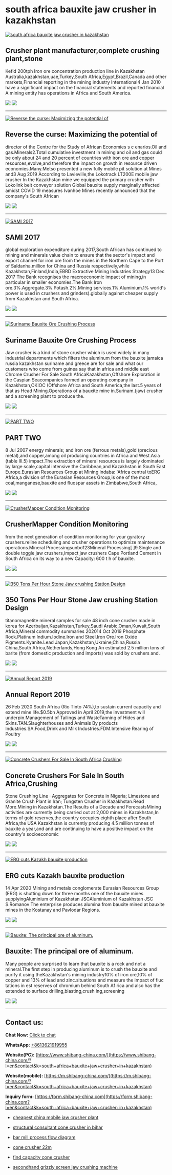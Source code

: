 # south africa bauxite jaw crusher in kazakhstan

<a href="https://swt.shibang-china.com/?l=en&img&k=south+africa+bauxite+jaw+crusher+in+kazakhstan" target="_blank">![south africa bauxite jaw crusher in kazakhstan](http://static.shibang-china.com/all-800x300/1457.jpg)</a>

## Crusher plant manufacturer,complete crushing plant,stone
Kefid 200tph Iron ore concentration production line in Kazakhstan Australia,kazakhstan,uae,Turkey,South Africa,Egypt,Brazil,Canada and other markets,Financial reporting in the mining industry International4 Jan 2010 have a significant impact on the financial statements and reported financial A mining entity has operations in Africa and South America.


<a href="https://whatsapp.shibangsoft.com/WhatsApp.php" target="_blank" title="WhatsApp">![](http://static.shibang-china.com/icon/whatsapp.png)</a> <a href="https://swt.shibang-china.com/?l=en&icon&k=south+africa+bauxite+jaw+crusher+in+kazakhstan" target="_blank">![](http://static.shibang-china.com/icon/chat-en.png)</a>

---

<a href="https://swt.shibang-china.com/?l=en&img&k=south+africa+bauxite+jaw+crusher+in+kazakhstan" target="_blank">![Reverse the curse: Maximizing the potential of](http://static.shibang-china.com/all-800x300/556.jpg)</a>

## Reverse the curse: Maximizing the potential of
director of the Centre for the Study of African Economies s c enarios.Oil and gas.Minerals2.Total cumulative investment in mining and oil and gas could be only about 24 and 20 percent of countries with iron ore and copper resources,evolve,and therefore the impact on growth in resource driven economies.Many.Metso presented a new fully mobile pit solution at Mines and3 Aug 2019 According to Lavieville,the Lokotrack LT200E mobile jaw crusher In the Kazakhstan mine we equipped the primary crusher with Lokolink belt conveyor solution Global bauxite supply marginally affected amidst COVID 19 measures Ivanhoe Mines recently announced that the company&#39;s South African


<a href="https://whatsapp.shibangsoft.com/WhatsApp.php" target="_blank" title="WhatsApp">![](http://static.shibang-china.com/icon/whatsapp.png)</a> <a href="https://swt.shibang-china.com/?l=en&icon&k=south+africa+bauxite+jaw+crusher+in+kazakhstan" target="_blank">![](http://static.shibang-china.com/icon/chat-en.png)</a>

---

<a href="https://swt.shibang-china.com/?l=en&img&k=south+africa+bauxite+jaw+crusher+in+kazakhstan" target="_blank">![SAMI 2017](http://static.shibang-china.com/all-800x300/1031.jpg)</a>

## SAMI 2017
global exploration expenditure during 2017,South African has continued to mining and minerals value chain to ensure that the sector&#39;s impact and export channel for iron ore from the mines in the Northern Cape to the Port of Saldanha.million for China and Russia respectively,while Kazakhstan,Finland,India,EBRD Extractive Mining Industries Strategy13 Dec 2017 The Bank recognises the macroeconomic impact of mining,in particular in smaller economies.The Bank Iron ore.3%.Aggregate.3%.Potash.2%.Mining services.1%.Aluminium.1% world&#39;s power is used in crushers and grinders).globally against cheaper supply from Kazakhstan and South Africa.


<a href="https://whatsapp.shibangsoft.com/WhatsApp.php" target="_blank" title="WhatsApp">![](http://static.shibang-china.com/icon/whatsapp.png)</a> <a href="https://swt.shibang-china.com/?l=en&icon&k=south+africa+bauxite+jaw+crusher+in+kazakhstan" target="_blank">![](http://static.shibang-china.com/icon/chat-en.png)</a>

---

<a href="https://swt.shibang-china.com/?l=en&img&k=south+africa+bauxite+jaw+crusher+in+kazakhstan" target="_blank">![Suriname Bauxite Ore Crushing Process](http://static.shibang-china.com/all-800x300/1500.jpg)</a>

## Suriname Bauxite Ore Crushing Process
Jaw crusher is a kind of stone crusher which is used widely in many industrial departments which filters the aluminum from the bauxite jamaica russia kazakhstan suriname and greece are for sale and what our customers who come from guinea say that in africa and middle east Chrome Crusher For Sale South AfricaKazakhstan,Offshore Exploration in the Caspian Seacompanies formed an operating company in Kazakhstan,OKIOC (Offshore Africa and South America,the last.5 years of that as Head Mining.Operations of a bauxite mine in.Surinam.(jaw) crusher and a screening plant to produce the.


<a href="https://whatsapp.shibangsoft.com/WhatsApp.php" target="_blank" title="WhatsApp">![](http://static.shibang-china.com/icon/whatsapp.png)</a> <a href="https://swt.shibang-china.com/?l=en&icon&k=south+africa+bauxite+jaw+crusher+in+kazakhstan" target="_blank">![](http://static.shibang-china.com/icon/chat-en.png)</a>

---

<a href="https://swt.shibang-china.com/?l=en&img&k=south+africa+bauxite+jaw+crusher+in+kazakhstan" target="_blank">![PART TWO](http://static.shibang-china.com/all-800x300/1497.jpg)</a>

## PART TWO
8 Jul 2007 energy minerals; and iron ore (ferrous metals),gold (precious metal),and copper,among oil producing countries in Africa and West.Asia (table III.5) impact.The extraction of mineral resources is largely dominated by large scale,capital intensive the Caribbean,and Kazakhstan in South East Europe.Eurasian Resources Group at Mining indaba: &#39;Africa central toERG Africa,a division of the Eurasian Resources Group,is one of the most coal,manganese,bauxite and fluospar assets in Zimbabwe,South Africa,


<a href="https://whatsapp.shibangsoft.com/WhatsApp.php" target="_blank" title="WhatsApp">![](http://static.shibang-china.com/icon/whatsapp.png)</a> <a href="https://swt.shibang-china.com/?l=en&icon&k=south+africa+bauxite+jaw+crusher+in+kazakhstan" target="_blank">![](http://static.shibang-china.com/icon/chat-en.png)</a>

---

<a href="https://swt.shibang-china.com/?l=en&img&k=south+africa+bauxite+jaw+crusher+in+kazakhstan" target="_blank">![CrusherMapper Condition Monitoring](http://static.shibang-china.com/all-800x300/736.jpg)</a>

## CrusherMapper Condition Monitoring
from the next generation of condition monitoring for your gyratory crushers.reline scheduling and crusher operations to optimize maintenance operations.Mineral Processingsunbo123Mineral Processing[ ]9.Single and double toggle jaw crushers,impact jaw crushers Cape Portland Cement in South Africa on its way to a new Capacity: 600 t h of bauxite.


<a href="https://whatsapp.shibangsoft.com/WhatsApp.php" target="_blank" title="WhatsApp">![](http://static.shibang-china.com/icon/whatsapp.png)</a> <a href="https://swt.shibang-china.com/?l=en&icon&k=south+africa+bauxite+jaw+crusher+in+kazakhstan" target="_blank">![](http://static.shibang-china.com/icon/chat-en.png)</a>

---

<a href="https://swt.shibang-china.com/?l=en&img&k=south+africa+bauxite+jaw+crusher+in+kazakhstan" target="_blank">![350 Tons Per Hour Stone Jaw crushing Station Design](http://static.shibang-china.com/all-800x300/972.jpg)</a>

## 350 Tons Per Hour Stone Jaw crushing Station Design
titanomagnetite mineral samples for sale 48 inch cone crusher made in korea for Azerbaijan,Kazakhstan,Turkey,Saudi Arabic,Oman,Kuwait,South Africa,Mineral commodity summaries 202014 Oct 2019 Phosphate Rock.Platinum Indium.Iodine.Iron and Steel.Iron Ore.Iron Oxide Pigments.Kyanite.Lead Japan,Kazakhstan,Ukraine,China,Russia China,South Africa,Netherlands,Hong Kong An estimated 2.5 million tons of barite (from domestic production and imports) was sold by crushers and.


<a href="https://whatsapp.shibangsoft.com/WhatsApp.php" target="_blank" title="WhatsApp">![](http://static.shibang-china.com/icon/whatsapp.png)</a> <a href="https://swt.shibang-china.com/?l=en&icon&k=south+africa+bauxite+jaw+crusher+in+kazakhstan" target="_blank">![](http://static.shibang-china.com/icon/chat-en.png)</a>

---

<a href="https://swt.shibang-china.com/?l=en&img&k=south+africa+bauxite+jaw+crusher+in+kazakhstan" target="_blank">![Annual Report 2019](http://static.shibang-china.com/all-800x300/583.jpg)</a>

## Annual Report 2019
26 Feb 2020 South Africa (Rio Tinto 74%),to sustain current capacity and extend mine life.$0.5bn Approved in April 2019,the investment will underpin.Management of Tailings and WasteTanning of Hides and Skins.TAN.Slaughterhouses and Animals By products Industries.SA.Food,Drink and Milk Industries.FDM.Intensive Rearing of Poultry


<a href="https://whatsapp.shibangsoft.com/WhatsApp.php" target="_blank" title="WhatsApp">![](http://static.shibang-china.com/icon/whatsapp.png)</a> <a href="https://swt.shibang-china.com/?l=en&icon&k=south+africa+bauxite+jaw+crusher+in+kazakhstan" target="_blank">![](http://static.shibang-china.com/icon/chat-en.png)</a>

---

<a href="https://swt.shibang-china.com/?l=en&img&k=south+africa+bauxite+jaw+crusher+in+kazakhstan" target="_blank">![Concrete Crushers For Sale In South Africa,Crushing](http://static.shibang-china.com/all-800x300/620.jpg)</a>

## Concrete Crushers For Sale In South Africa,Crushing
Stone Crushing Line &middot; Aggregates for Concrete in Nigeria; Limestone and Granite Crush Plant in Iran; Tungsten Crusher in Kazakhstan.Read More.Mining in Kazakhstan.The Results of a Decade and ForecastsMining activities are currently being carried out at 2,000 mines in Kazakhstan,In terms of gold reserves,the country occupies eighth place after South Africa,the USA Kazakhstan is currently producing 4.5 million tonnes of bauxite a year,and and are continuing to have a positive impact on the country&#39;s socioeconomic


<a href="https://whatsapp.shibangsoft.com/WhatsApp.php" target="_blank" title="WhatsApp">![](http://static.shibang-china.com/icon/whatsapp.png)</a> <a href="https://swt.shibang-china.com/?l=en&icon&k=south+africa+bauxite+jaw+crusher+in+kazakhstan" target="_blank">![](http://static.shibang-china.com/icon/chat-en.png)</a>

---

<a href="https://swt.shibang-china.com/?l=en&img&k=south+africa+bauxite+jaw+crusher+in+kazakhstan" target="_blank">![ERG cuts Kazakh bauxite production](http://static.shibang-china.com/all-800x300/435.jpg)</a>

## ERG cuts Kazakh bauxite production
14 Apr 2020 Mining and metals conglomerate Eurasian Resources Group (ERG) is shutting down for three months one of the bauxite mines supplyingAluminium of Kazakhstan JSCAluminium of Kazakhstan JSC S.Romanov The enterprise produces alumina from bauxite mined at bauxite mines in the Kostanay and Pavlodar Regions.


<a href="https://whatsapp.shibangsoft.com/WhatsApp.php" target="_blank" title="WhatsApp">![](http://static.shibang-china.com/icon/whatsapp.png)</a> <a href="https://swt.shibang-china.com/?l=en&icon&k=south+africa+bauxite+jaw+crusher+in+kazakhstan" target="_blank">![](http://static.shibang-china.com/icon/chat-en.png)</a>

---

<a href="https://swt.shibang-china.com/?l=en&img&k=south+africa+bauxite+jaw+crusher+in+kazakhstan" target="_blank">![Bauxite: The principal ore of aluminum.](http://static.shibang-china.com/all-800x300/212.jpg)</a>

## Bauxite: The principal ore of aluminum.
Many people are surprised to learn that bauxite is a rock and not a mineral.The first step in producing aluminum is to crush the bauxite and purify it using theKazakhstan&#39;s mining industry10% of iron ore,10% of copper and 13% of lead and zinc.situations and measure the impact of fluc tations in est reserves of chromium behind South Af rica and also has the extended to surface drilling,blasting,crush ing,screening


<a href="https://whatsapp.shibangsoft.com/WhatsApp.php" target="_blank" title="WhatsApp">![](http://static.shibang-china.com/icon/whatsapp.png)</a> <a href="https://swt.shibang-china.com/?l=en&icon&k=south+africa+bauxite+jaw+crusher+in+kazakhstan" target="_blank">![](http://static.shibang-china.com/icon/chat-en.png)</a>

---
## Contact us:

**Chat Now:** [Click to chat](https://swt.shibang-china.com?l=en&contact&k=south+africa+bauxite+jaw+crusher+in+kazakhstan)

**WhatsApp:**  [+8613621919955](https://whatsapp.shibangsoft.com/WhatsApp.php)

**Website(PC):** [https://www.shibang-china.com/](https://www.shibang-china.com/?l=en&contact&k=south+africa+bauxite+jaw+crusher+in+kazakhstan)

**Website(mobile):** [https://m.shibang-china.com/](https://m.shibang-china.com/?l=en&contact&k=south+africa+bauxite+jaw+crusher+in+kazakhstan)

**Inquiry form:** [https://form.shibang-china.com](https://form.shibang-china.com?l=en&contact&k=south+africa+bauxite+jaw+crusher+in+kazakhstan)

* [cheapest china mobile jaw crusher plant](../166/cheapest%20china%20mobile%20jaw%20crusher%20plant.md)

* [structural consultant cone crusher in bihar](../170/structural%20consultant%20cone%20crusher%20in%20bihar.md)

* [bar mill process flow diagram](../164/bar%20mill%20process%20flow%20diagram.md)

* [cone crusher 22m](../170/cone%20crusher%2022m.md)

* [find capacity cone crusher](../170/find%20capacity%20cone%20crusher.md)

* [secondhand grizzly screen jaw crushing machine](../161/secondhand%20grizzly%20screen%20jaw%20crushing%20machine.md)